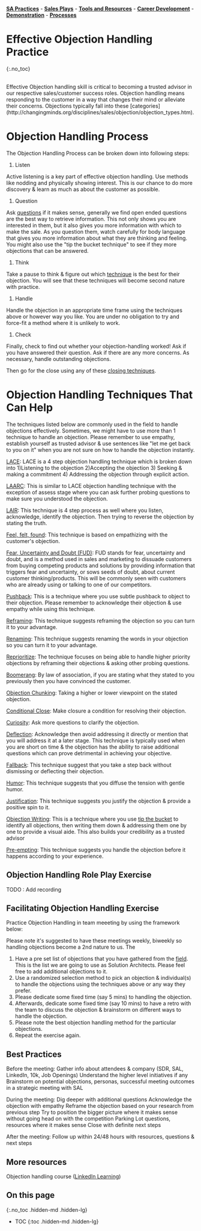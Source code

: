 [**SA Practices**](/handbook/customer-success/solutions-architects/sa-practices) - [**Sales Plays**](/handbook/customer-success/solutions-architects/sales-plays) - [**Tools and Resources**](/handbook/customer-success/solutions-architects/tools-and-resources) - [**Career Development**](/handbook/customer-success/solutions-architects/career-development) - [**Demonstration**](/handbook/customer-success/solutions-architects/demonstrations) - [**Processes**](/handbook/customer-success/solutions-architects/processes)

# Effective Objection Handling Practice
{:.no_toc}

<br>
Effective Objection handling skill is critical to becoming a trusted advisor in our respective sales/customer success roles. Objection handling means responding to the customer in a way that changes their mind or alleviate their concerns. Objections typically fall into these [categories](http://changingminds.org/disciplines/sales/objection/objection_types.htm).

# Objection Handling Process

The Objection Handling Process can be broken down into following steps:

1. Listen

Active listening is a key part of effective objection handling. Use methods like nodding and physically showing interest.
This is our chance to do more discovery & learn as much as about the customer as possible.

1. Question

Ask [questions](http://changingminds.org/techniques/questioning/questioning.htm) if it makes sense, generally we find open ended questions are the best way to retrieve information. This not only shows you are interested in them, but it also gives you more information with which to make the sale.
As you question them, watch carefully for body language that gives you more information about what they are thinking and feeling.
You might also use the "tip the bucket technique" to see if they more objections that can be answered.

1. Think

Take a pause to think & figure out which [technique](http://changingminds.org/disciplines/sales/objection/objection_handling.htm) is the best for their objection. You will see that these techniques will become second nature with practice.

1. Handle

Handle the objection in an appropriate time frame using the techniques above or however way you like.
You are under no obligation to try and force-fit a method where it is unlikely to work.

1. Check

Finally, check to find out whether your objection-handling worked! Ask if you have answered their question. Ask if there are any more concerns. As necessary, handle outstanding objections.

Then go for the close using any of these [closing techniques](http://changingminds.org/disciplines/sales/closing/closing_techniques.htm).

# Objection Handling Techniques That Can Help

The techniques listed below are commonly used in the field to handle objections effectively. Sometimes, we might have to use more than 1 technique to handle an objection. Please remember to use empathy, establish yourself as trusted advisor & use sentences like "let me get back to you on it" when you are not sure on how to handle the objection instantly.

[LACE](http://changingminds.org/disciplines/sales/objection/objection_lace.htm): LACE is a 4 step objection handling technique which is broken down into 1)Listening to the objection 2)Accepting the objection 3) Seeking & making a commitment 4) Addressing the objection through explicit action.

[LAARC](http://changingminds.org/disciplines/sales/objection/laarc.htm): This is similar to LACE objection handling technique with the exception of assess stage where you can ask further probing questions to make sure you understood the objection.

[LAIR](http://changingminds.org/disciplines/sales/objection/lair.htm): This technique is 4 step process as well where you listen, acknowledge, identify the objection. Then trying to reverse the objection by stating the truth.

[Feel, felt, found](http://changingminds.org/disciplines/sales/objection/feel_felt_found.htm_): This technique is based on empathizing with the customer's objection.

[Fear, Uncertainty and Doubt (FUD)](http://changingminds.org/disciplines/sales/articles/fud.htm): FUD stands for fear, uncertainty and doubt, and is a method used in sales and marketing to dissuade customers from buying competing products and solutions by providing information that triggers fear and uncertainty, or sows seeds of doubt, about current customer thinking/products. This will be commonly seen with customers who are already using or talking to one of our competitors.

[Pushback](http://changingminds.org/disciplines/sales/objection/objection_pushback.htm): This is a technique where you use subtle pushback to object to their objection. Please remember to acknowledge their objection & use empathy while using this technique.

[Reframing](http://changingminds.org/disciplines/sales/objection/objection_reframe.htm): This technique suggests reframing the objection so you can turn it to your advantage.

[Renaming](http://changingminds.org/disciplines/sales/objection/objection_renaming.htm): This technique suggests renaming the words in your objection so you can turn it to your advantage.

[Reprioritize](http://changingminds.org/disciplines/sales/objection/objection_priority.htm): The technique focuses on being able to handle higher priority objections by reframing their objections & asking other probing questions.

[Boomerang](http://changingminds.org/disciplines/sales/objection/objection_boomerang.htm): By law of association, if you are stating what they stated to you previously then you have convinced the customer.

[Objection Chunking](http://changingminds.org/disciplines/sales/objection/objection_chunking.htm): Taking a higher or lower viewpoint on the stated objection.

[Conditional Close](http://changingminds.org/disciplines/sales/closing/conditional_close.htm_): Make closure a condition for resolving their objection.

[Curiosity](http://changingminds.org/disciplines/sales/objection/objection_curiosity.htm): Ask more questions to clarify the objection.

[Deflection](http://changingminds.org/disciplines/sales/objection/objection_deflection.htm): Acknowledge then avoid addressing it directly or mention that you will address it at a later stage. This technique is typically used when you are short on time & the objection has the ability to raise additional questions which can prove detrimental in achieving your objective.

[Fallback](http://changingminds.org/disciplines/sales/objection/fallback.htm): This technique suggest that you take a step back without dismissing or deflecting their objection.

[Humor](http://changingminds.org/disciplines/sales/objection/objection_humor.htm): This technique suggests that you diffuse the tension with gentle humor.

[Justification](http://changingminds.org/disciplines/sales/objection/objection_justification.htm): This technique suggests you justify the objection & provide a positive spin to it.

[Objection Writing](http://changingminds.org/disciplines/sales/objection/objection_writing.htm): This is a technique where you use [tip the bucket](http://changingminds.org/disciplines/sales/objection/tip_the_bucket.htm) to identify all objections, then writing them down & addressing them one by one to provide a visual aide. This also builds your credibility as a trusted advisor

[Pre-empting](http://changingminds.org/disciplines/sales/objection/objection_preempt.htm): This technique suggests you handle the objection before it happens according to your experience.

## Objection Handling Role Play Exercise

TODO : Add recording

## Facilitating Objection Handling Exercise

Practice Objection Handling in team meeeting by using the framework below:

Please note it's suggested to have these meetings weekly, biweekly so handling objections become a 2nd nature to us. The

1. Have a pre set list of objections that you have gathered from the [field](https://docs.google.com/spreadsheets/d/130m005uhn3oh-HWhpX1TZJWYgWEashG5Rp1DDPg6Whw/edit#gid=916047871). This is the list we are going to use as Solution Architects. Please feel free to add additional objections to it.
1. Use a randomized selection method to pick an objection & individual(s) to handle the objections using the techniques above or any way they prefer.
1. Please dedicate some fixed time (say 5 mins) to handling the objection.
1. Afterwards, dedicate some fixed time (say 10 mins) to have a retro with the team to discuss the objection & brainstorm on different ways to handle the objection.
1. Please note the best objection handling method for the particular objections.
1. Repeat the exercise again.

## Best Practices

Before the meeting:
Gather info about attendees & company (SDR, SAL, LinkedIn, 10k, Job Openings)
Understand the higher level initiatives if any
Brainstorm on potential objections, personas, successful meeting outcomes in a strategic meeting with SAL

During the meeting:
Dig deeper with additional questions
Acknowledge the objection with empathy
Reframe the objection based on your research from previous step
Try to position the bigger picture where it makes sense without going head on with the competition
Parking Lot questions, resources where it makes sense
Close with definite next steps

After the meeting:
Follow up within 24/48 hours with resources, questions & next steps

## More resources

Objection handling course ([LinkedIn Learning](https://www.linkedin.com/learning/sales-handling-objections/responding-to-sales-objections?u=2255073))

## On this page
{:.no_toc .hidden-md .hidden-lg}

- TOC
{:toc .hidden-md .hidden-lg}